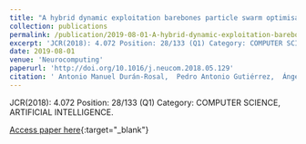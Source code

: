 ```yaml
---
title: "A hybrid dynamic exploitation barebones particle swarm optimisation algorithm for time series segmentation"
collection: publications
permalink: /publication/2019-08-01-A-hybrid-dynamic-exploitation-barebones-particle-swarm-optimisation-algorithm-for-time-series-segmentation
excerpt: 'JCR(2018): 4.072 Position: 28/133 (Q1) Category: COMPUTER SCIENCE, ARTIFICIAL INTELLIGENCE.'
date: 2019-08-01
venue: 'Neurocomputing'
paperurl: 'http://doi.org/10.1016/j.neucom.2018.05.129'
citation: ' Antonio Manuel Durán-Rosal,  Pedro Antonio Gutiérrez,  Ángel Carmona-Poyato,  César Hervás-Martínez, &quot;A hybrid dynamic exploitation barebones particle swarm optimisation algorithm for time series segmentation.&quot; Neurocomputing, Vol.353, 2019, pp.45--55.'
---
```

JCR(2018): 4.072 Position: 28/133 (Q1) Category: COMPUTER SCIENCE, ARTIFICIAL INTELLIGENCE.

[Access paper here](http://doi.org/10.1016/j.neucom.2018.05.129){:target="_blank"}
